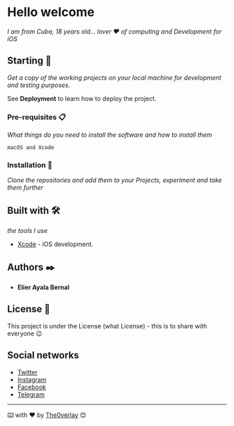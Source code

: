 # Hello welcome

_I am from Cuba, 18 years old... lover ❤️ of computing and Development for iOS_

## Starting 🚀

_Get a copy of the working projects on your local machine for development and testing purposes._

See **Deployment** to learn how to deploy the project.


### Pre-requisites 📋

_What things do you need to install the software and how to install them_

```
macOS and Xcode
```

### Installation 🔧

_Clone the repositories and add them to your Projects, experiment and take them further_

## Built with 🛠️

_the tools I use_

* [Xcode](http://www.developers.apple.com) - iOS development.


## Authors ✒️


* **Elier Ayala Bernal**


## License 📄

This project is under the License (what License) - this is to share with everyone 😉

##  Social networks

* [Twitter](https://twitter.com/elierasala)
* [Instagram](https://instagram.com/eliierayalabernal)
* [Facebook](https://facebook.com/elierasalabernal)
* [Telegram](https://t.me/The0verlay)


---
⌨️ with ❤️ by [The0verlay](https://github.com/The0verlay) 😊
